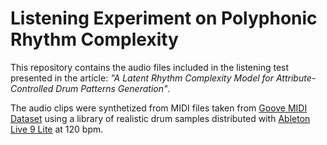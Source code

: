 # Listening Experiment on Polyphonic Rhythm Complexity

This repository contains the audio files included in the listening test presented in the article: _"A Latent Rhythm Complexity Model for
Attribute-Controlled Drum Patterns Generation"_.

The audio clips were synthetized from MIDI files taken from [Goove MIDI Dataset](https://magenta.tensorflow.org/datasets/groove) using a library of realistic drum samples distributed with [Ableton Live 9 Lite](https://www.ableton.com/en/) at 120 bpm.

